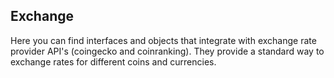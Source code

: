 ## Exchange

Here you can find interfaces and objects that integrate with exchange rate provider API's (coingecko and coinranking). They provide a standard way to exchange rates for different coins and currencies.
